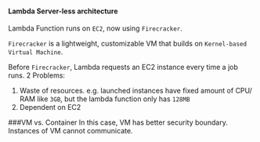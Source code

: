 #### Lambda Server-less architecture 
Lambda Function runs on ```EC2```, now using ```Firecracker```.

```Firecracker``` is a lightweight, customizable VM that builds on ```Kernel-based Virtual Machine```.

Before ```Firecracker```, Lambda requests an EC2 instance every time a job runs. 2 Problems:
1. Waste of resources. e.g. launched instances have fixed amount of CPU/ RAM like ```3GB```, but the lambda function only has ```128MB```
2. Dependent on EC2

###VM vs. Container
In this case, VM has better security boundary. Instances of VM cannot communicate. 
